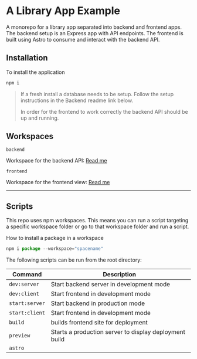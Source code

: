 # A Library App Example
A monorepo for a library app separated into backend and frontend apps. The backend setup is an Express app with API endpoints. The frontend is built using Astro to consume and interact with the backend API.

## Installation
To install the application
```javascript
npm i
```
> If a fresh install a database needs to be setup. Follow the setup instructions in the Backend readme link below.
>
> In order for the frontend to work correctly the backend API should be up and running.

## Workspaces
`backend`

Workspace for the backend API: [Read me](./backend/README.md)

`frontend`

Workspace for the frontend view: [Read me](./frontend/README.md)

---

## Scripts
This repo uses npm workspaces. This means you can run a script targeting a specific workspace folder or go to that workspace folder and run a script.

How to install a package in a workspace
```javascript
npm i package --workspace="spacename"
```

The following scripts can be run from the root directory:

| Command | Description |
| ------- | ----------- |
| `dev:server` | Start backend server in development mode |
| `dev:client` | Start frontend in development mode |
| `start:server` | Start backend in production mode |
| `start:client` | Start frontend in development mode |
| `build` | builds frontend site for deployment |
| `preview` | Starts a production server to display deployment build |
| `astro` |  |

